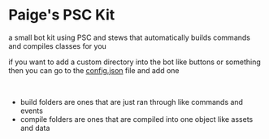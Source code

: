 # Paige's PSC Kit
a small bot kit using PSC and stews that automatically builds commands and compiles classes for you

if you want to add a custom directory into the bot like buttons or something then you can go to the [config.json](https://github.com/nuttmegg/paiges-psc-kit/blob/main/config.json) file and add one

<br>

- build folders are ones that are just ran through like commands and events
- compile folders are ones that are compiled into one object like assets and data
